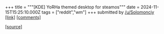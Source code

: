 +++
title = """[KDE] YoRHa themed desktop for steamos"""
date = 2024-11-15T15:25:10.000Z
tags = ["reddit","wm"]
+++
submitted by [/u/Solomoncjy](https://www.reddit.com/user/Solomoncjy)  
[\[link\]](https://www.reddit.com/gallery/1gr3zbq) [\[comments\]](https://www.reddit.com/r/unixporn/comments/1grysea/kde_yorha_themed_desktop_for_steamos/)

[[source]](https://www.reddit.com/r/unixporn/comments/1grysea/kde_yorha_themed_desktop_for_steamos/)
